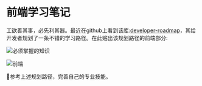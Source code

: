 # 前端学习笔记

工欲善其事，必先利其器。最近在github上看到该库:[developer-roadmap](https://github.com/kamranahmedse/developer-roadmap)，其给开发者规划了一条不错的学习路径。在此贴出该规划路径的前端部分:

![必须掌握的知识](https://camo.githubusercontent.com/6f81ebd002447b56e31cb0b2106a113bee90da23/68747470733a2f2f692e696d6775722e636f6d2f4d576b654d31382e706e67)

![前端](https://camo.githubusercontent.com/bbfb1d460db603b5305ed539c799644a1149b4ae/68747470733a2f2f692e696d6775722e636f6d2f7178353448764b2e706e67)

参考上述规划路径，完善自己的专业技能。
